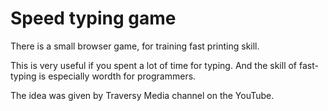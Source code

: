 # Speed typing game

There is a small browser game, for training fast printing skill.

This is very useful if you spent a lot of time for typing. And the skill of fast-typing is especially wordth for programmers.

The idea was given by Traversy Media channel on the YouTube.
